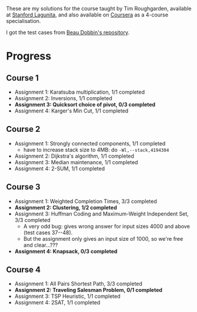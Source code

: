 These are my solutions for the course taught by Tim Roughgarden, available at
[Stanford
Lagunita](https://lagunita.stanford.edu/courses/course-v1:Engineering+Algorithms1+SelfPaced/about),
and also available on
[Coursera](https://www.coursera.org/specializations/algorithms) as a 4-course
specialisation.

I got the test cases from [Beau Dobbin's repository](https://github.com/beaunus/stanford-algs).

# Progress

## Course 1
- Assignment 1: Karatsuba multiplication, 1/1 completed
- Assignment 2: Inversions, 1/1 completed
- **Assignment 3: Quicksort choice of pivot, 0/3 completed**
- Assignment 4: Karger's Min Cut, 1/1 completed

## Course 2
- Assignment 1: Strongly connected components, 1/1 completed
    * have to increase stack size to 4MB: do `-Wl,--stack,4194304` 
- Assignment 2: Dijkstra's algorithm, 1/1 completed
- Assignment 3: Median maintenance, 1/1 completed
- Assignment 4: 2-SUM, 1/1 completed

## Course 3
- Assignment 1: Weighted Completion Times, 3/3 completed
- **Assignment 2: Clustering, 1/2 completed**
- Assignment 3: Huffman Coding and Maximum-Weight Independent Set, 3/3 completed
    * A very odd bug: gives wrong answer for input sizes 4000 and above (test cases 37--48).
    * But the assignment only gives an input size of 1000, so we're free and clear...???
- **Assignment 4: Knapsack, 0/3 completed**

## Course 4
- Assignment 1: All Pairs Shortest Path, 3/3 completed 
- **Assignment 2: Traveling Salesman Problem, 0/1 completed**
- Assignment 3: TSP Heuristic, 1/1 completed
- Assignment 4: 2SAT, 1/1 completed